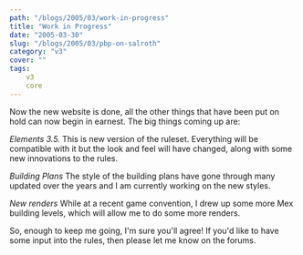 ```yaml
---
path: "/blogs/2005/03/work-in-progress"
title: "Work in Progress"
date: "2005-03-30"
slug: "/blogs/2005/03/pbp-on-salroth"
category: "v3"
cover: ""
tags:
    v3
    core
---
```

Now the new website is done, all the other things that have been put on hold can now begin in earnest. The big things coming up are:

*Elements 3.5.*
This is new version of the ruleset. Everything will be compatible with it but the look and feel will have changed, along with some new innovations to the rules.

*Building Plans* 
The style of the building plans have gone through many updated over the years and I am currently working on the new styles.

*New renders*
While at a recent game convention, I drew up some more Mex building levels, which will allow me to do some more renders.

So, enough to keep me going, I'm sure you'll agree! If you'd like to have some input into the rules, then please let me know on the forums.